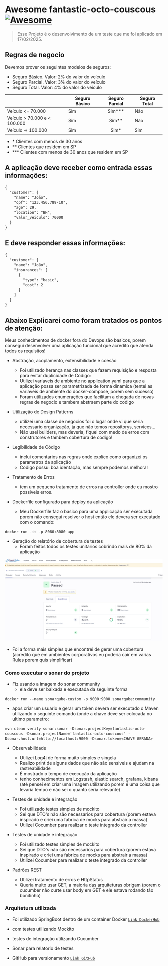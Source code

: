 # Awesome fantastic-octo-couscous [![Awesome](https://awesome.re/badge.svg)](https://awesome.re)

> Esse Projeto é o desenvolvimento de um teste que me foi aplicado em 17/02/2025.

<!--lint disable awesome-toc-->
## Regras de negocio

Devemos prover os seguintes modelos de seguros:

- Seguro Básico. Valor: 2% do valor do veículo 
- Seguro Parcial. Valor: 3% do valor do veículo
- Seguro Total. Valor: 4% do valor do veículo

|                              | Seguro Básico | Seguro Parcial | Seguro Total |
|------------------------------|---------------|:--------------:|--------------|
| Veículo <= 70.000            | Sim           |   Sim\*\*\*    | Não          |
| Veículo > 70.000 e < 100.000 | Sim           |    Sim\*\*     | Não          |
| Veículo => 100.000           | Sim           |     Sim\*      | Sim          |

- \* Clientes com menos de 30 anos
- \*\* Clientes que residem em SP
- \*\*\* Clientes com menos de 30 anos que residem em SP

## A aplicação deve receber como entrada essas informações:


```console
{
  "customer": {
    "name": "João",
    "cpf": "123.456.789-10",
    "age": 29,
    "location": "BH",
    "valor_veiculo": 70000
  }
}
```


## E deve responder essas informações:


```console
{
  "customer": {
    "name": "João",
    "insurances": [
      {
        "type": "basic",
        "cost": 2
      }
    ]
  }
}
```


## Abaixo Explicarei como foram tratados os pontos de atenção:

Meus conhecimentos de docker fora do Devops são basicos, porem consegui desenvolver uma aplicação funcional que acredito que atenda todos os requisitos! 

- Abstração, acoplamento, extensibilidade e coesão
  - Foi utilizado herança nas classes que fazem requisição e resposta para evitar duplicidade de Codigo:
  - Utilizei variaveis de ambiente no application.yaml para que a aplicação possa ser parametrizada de forma dinamica (tentei as variaveis de ambiente do docker-compose, porem sem sucesso)
  - Foram utilizados enumerações que facilitam a chegada de novas regras de negocio e tambem abstraem parte do codigo
  
 

- Utilização de Design Patterns
  - utilizei uma classe de negocios foi o lugar onde vi que seria necessario organização, ja que não temos repositorys, services...
  - Não usei builders, mas deveria, fiquei com medo de erros com construtores e tambem cobertura de codigo!
 

- Legibilidade de Código
  - inclui comentarios nas regras onde explico como organizei os parametros da aplicação
  - Codigo possui boa identação, mas sempre podemos melhorar
 

- Tratamento de Erros
  - tem um pequeno tratamento de erros na controller onde eu mostro possiveis erros.

- Dockerfile configurado para deploy da aplicação
  - Meu Dockerfile faz o basico para uma applicação ser executada porem não consegui resolver o host então ele devera ser executado com o comando:
```console
docker run -it -p 8080:8080 app
```

- Geração do relatório de cobertura de testes
  - Foram feitos todos os testes unitarios cobrindo mais de 80% da aplicação
    
![logo](sonar_coverage.jpg)

- Foi a forma mais simples que encontrei de gerar uma cobertura (acredito que em ambientes corporativos eu poderia cair em varias Rules porem quis simplificar)


  
  
### Como executar o sonar do projeto

- Fiz usando a imagem do sonar community
  - ela deve ser baixada e executada da seguinte forma 

```console
docker run --name sonarqube-custom -p 9000:9000 sonarqube:community
```

- apos criar um usuario e gerar um token devera ser executado o Maven utilizando o seguinte comando (onde a chave deve ser colocada no ultimo parametro:

```console
mvn clean verify sonar:sonar -Dsonar.projectKey=fantastic-octo-couscous -Dsonar.projectName='fantastic-octo-couscous' -Dsonar.host.url=http://localhost:9000 -Dsonar.token=<CHAVE GERADA>
```

- Observabilidade
  - Utilizei Log4j de forma muito simples e singela
  - Realizo print de alguns dados que não são sensiveis e ajudam na rastreabilidade
  - É mostrado o tempo de execução da aplicaçõo
  - tenho conhecimentos em Logstash, elastic search, grafana, kibana (até pensei em criar uma imagem utilizando porem é uma coisa que levaria tempo e não sei o quanto seria relevante)

- Testes de unidade e integração
  - Foi utilizado testes simples de mockito
  - Sei que DTO's não são necessarios para cobertura (porem estava inspirado e criei uma fabrica de mocks para abstrair a massa)
  - Utilizei Cocumber para realizar o teste integrado da controller 

- Testes de unidade e integração
  - Foi utilizado testes simples de mockito
  - Sei que DTO's não são necessarios para cobertura (porem estava inspirado e criei uma fabrica de mocks para abstrair a massa)
  - Utilizei Cocumber para realizar o teste integrado da controller 

- Padrões REST
  - Utilizei tratamento de erros e HttpStatus
  - Queria muito usar GET, a maioria das arquiteturas obrigam (porem o cucumber não curte usar body em GET e ele estava rodando tão bonitinho)
 
### Arquitetura utilizada

- Foi utilizado SpringBoot dentro de um container Docker
  [`Link DockerHub`](https://hub.docker.com/r/lucasalexandre1990/testelucas/tags)
  
- com testes utilizando Mockito
- testes de integração utilizando Cucumber
- Sonar para relatorio de testes
- GitHub para versionamento [`Link GitHub`](https://github.com/lucasAlexandre/fantastic-octo-couscous.git)



  
